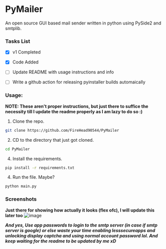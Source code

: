 # PyMailer
An open source GUI based mail sender written in python using PySide2 and smtplib.


### Tasks List
- [x] v1 Completed
- [x] Code Added
- [ ] Update README with usage instructions and info
- [ ] Write a github action for releasing pyinstaller builds automaically


### Usage:
**NOTE: These aren't proper instructions, but just there to suffice the necessity till I update the readme properly as I am lazy to do so :)**
1. Clone the repo.
```bash
git clone https://github.com/FireHead90544/PyMailer
```
2. CD to the directory that just got cloned.
```bash
cd PyMailer
```
4. Install the requirements.
```bash
pip install -r requirements.txt
```
4. Run the file. Maybe?
```bash
python main.py
```


### Screenshots
**Just there for showing how actually it looks (flex ofc), I will update this later too**
![image](https://user-images.githubusercontent.com/55452780/141337038-3ce07f92-556d-4422-83de-a66a2386277c.png)


***And yes, Use app passwords to login to the smtp server (in case if smtp server is google) or else waste your time enabling lesssecureapps and unlocking display captcha and using normal account password lol. And keep waiting for the readme to be updated by me xD***
